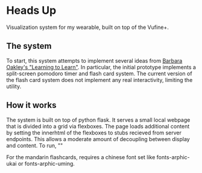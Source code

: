 # Heads Up

Visualization system for my wearable, built on top of the Vufine+.

## The system

To start, this system attempts to implement several ideas from [Barbara Oakley's "Learning to Learn"](https://www.youtube.com/watch?v=V5BXuZL1HAg).  In particular, the initial prototype implements a split-screen pomodoro timer and flash card system.  The current version of the flash card system does not implement any real interactivity, limiting the utility.

## How it works

The system is built on top of python flask.  It serves a small local webpage that is divided into a grid via flexboxes.  The page loads additional content by setting the innerhtml of the flexboxes to stubs recieved from server endpoints.  This allows a moderate amount of decoupling between display and content.  To run, ""

For the mandarin flashcards, requires a chinese font set like fonts-arphic-ukai or fonts-arphic-uming.
